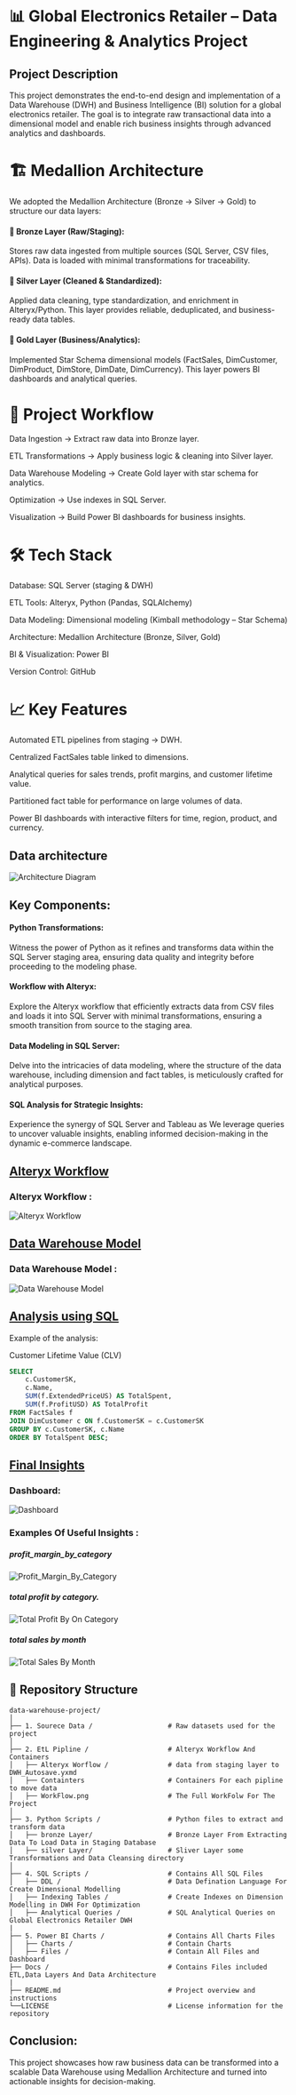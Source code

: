# 📊 Global Electronics Retailer – Data Engineering & Analytics Project
## Project Description
This project demonstrates the end-to-end design and implementation of a Data Warehouse (DWH) and Business Intelligence (BI) solution for a global electronics retailer. The goal is to integrate raw transactional data into a dimensional model and enable rich business insights through advanced analytics and dashboards.
# 🏗️ Medallion Architecture

We adopted the Medallion Architecture (Bronze → Silver → Gold) to structure our data layers:

#### 🔹 Bronze Layer (Raw/Staging):
Stores raw data ingested from multiple sources (SQL Server, CSV files, APIs). Data is loaded with minimal transformations for traceability.

#### 🔹 Silver Layer (Cleaned & Standardized):
Applied data cleaning, type standardization, and enrichment in Alteryx/Python. This layer provides reliable, deduplicated, and business-ready data tables.

#### 🔹 Gold Layer (Business/Analytics):
Implemented Star Schema dimensional models (FactSales, DimCustomer, DimProduct, DimStore, DimDate, DimCurrency). This layer powers BI dashboards and analytical queries.
# 🚀 Project Workflow

Data Ingestion → Extract raw data into Bronze layer.

ETL Transformations → Apply business logic & cleaning into Silver layer.

Data Warehouse Modeling → Create Gold layer with star schema for analytics.

Optimization → Use indexes in SQL Server.

Visualization → Build Power BI dashboards for business insights.

# 🛠️ Tech Stack

Database: SQL Server (staging & DWH)

ETL Tools: Alteryx, Python (Pandas, SQLAlchemy)

Data Modeling: Dimensional modeling (Kimball methodology – Star Schema)

Architecture: Medallion Architecture (Bronze, Silver, Gold)

BI & Visualization: Power BI

Version Control: GitHub

# 📈 Key Features

Automated ETL pipelines from staging → DWH.

Centralized FactSales table linked to dimensions.

Analytical queries for sales trends, profit margins, and customer lifetime value.

Partitioned fact table for performance on large volumes of data.

Power BI dashboards with interactive filters for time, region, product, and currency.

## Data architecture
![Architecture Diagram](https://github.com/ElSayed-Fathi/ElectronicsRetailDWH/blob/main/Docs/Data%20Warehouse%20Architecture.drawio.png)
## Key Components:

#### Python Transformations:
Witness the power of Python as it refines and transforms data within the SQL Server staging area, ensuring data quality and integrity before proceeding to the modeling phase.

#### Workflow with Alteryx:
Explore the Alteryx workflow that efficiently extracts data from CSV files and loads it into SQL Server with minimal transformations, ensuring a smooth transition from source to the staging area.

#### Data Modeling in SQL Server:
Delve into the intricacies of data modeling, where the structure of the data warehouse, including dimension and fact tables, is meticulously crafted for analytical purposes.

#### SQL Analysis for Strategic Insights:
Experience the synergy of SQL Server and Tableau as We leverage queries to uncover valuable insights, enabling informed decision-making in the dynamic e-commerce landscape.


## [Alteryx Workflow ](https://github.com/ElSayed-Fathi/ElectronicsRetailDWH/blob/main/2.%20ETL%20Pipeline/WorkFlow.png)

###  Alteryx Workflow :
![Alteryx Workflow](https://github.com/ElSayed-Fathi/ElectronicsRetailDWH/blob/main/2.%20ETL%20Pipeline/WorkFlow.png)

## [Data Warehouse Model ](https://github.com/ElSayed-Fathi/ElectronicsRetailDWH/blob/main/5.%20Power%20BI%20Charts/Data%20Model.png)

###  Data Warehouse Model :
![Data Warehouse Model](https://github.com/ElSayed-Fathi/ElectronicsRetailDWH/blob/main/5.%20Power%20BI%20Charts/Data%20Model.png)

## [Analysis using SQL](https://github.com/ElSayed-Fathi/ElectronicsRetailDWH/blob/main/4.%20SQL%20Scripts/3.%20Analytical%20Queries/SQL_Analytical_Queries_on_Global_Electronics_Retailer_DWH.sql)
Example of the analysis:

Customer Lifetime Value (CLV)

```sql
SELECT 
    c.CustomerSK,
    c.Name,
    SUM(f.ExtendedPriceUS) AS TotalSpent,
    SUM(f.ProfitUSD) AS TotalProfit
FROM FactSales f
JOIN DimCustomer c ON f.CustomerSK = c.CustomerSK
GROUP BY c.CustomerSK, c.Name
ORDER BY TotalSpent DESC;
```
## [Final Insights](https://github.com/ElSayed-Fathi/ElectronicsRetailDWH/blob/main/5.%20Power%20BI%20Charts/Files/dashboard.png)
### Dashboard:
![Dashboard](https://github.com/ElSayed-Fathi/ElectronicsRetailDWH/blob/main/5.%20Power%20BI%20Charts/Files/dashboard.png)
### Examples Of Useful Insights : 

##### profit_margin_by_category 
![Profit_Margin_By_Category](https://github.com/ElSayed-Fathi/ElectronicsRetailDWH/blob/main/5.%20Power%20BI%20Charts/Charts/profit_margin_by_category.png)

##### total profit by category. 
![Total Profit By On Category](https://github.com/ElSayed-Fathi/ElectronicsRetailDWH/blob/main/5.%20Power%20BI%20Charts/Charts/total%20profit%20by%20category.png)

##### total sales by month  
![Total Sales By Month](https://github.com/ElSayed-Fathi/ElectronicsRetailDWH/blob/main/5.%20Power%20BI%20Charts/Charts/total%20sales%20by%20month.png)

## 📂 Repository Structure
```
data-warehouse-project/
│
├── 1. Sourece Data /                   # Raw datasets used for the project
│
├── 2. EtL Pipline /                    # Alteryx Workflow And Containers
│   ├── Alteryx Worflow /               # data from staging layer to DWH_Autosave.yxmd
│   ├── Containters                     # Containers For each pipline to move data
│   ├── WorkFlow.png                    # The Full WorkFolw For The Project
│
├── 3. Python Scripts /                 # Python files to extract and transform data
│   ├── bronze Layer/                   # Bronze Layer From Extracting Data To Load Data in Staging Database
│   ├── silver Layer/                   # Sliver Layer some Transformations and Data Cleansing directory
│
├── 4. SQL Scripts /                    # Contains All SQL Files
│   ├── DDL /                           # Data Defination Language For Create Dimensional Modelling
│   ├── Indexing Tables /               # Create Indexes on Dimension Modelling in DWH For Optimization
│   ├── Analytical Queries /            # SQL Analytical Queries on Global Electronics Retailer DWH
|
├── 5. Power BI Charts /                # Contains All Charts Files
│   ├── Charts /                        # Contain Charts
│   ├── Files /                         # Contain All Files and Dashboard
├── Docs /                              # Contains Files included ETL,Data Layers And Data Architecture
|
├── README.md                           # Project overview and instructions
└──LICENSE                              # License information for the repository
```

## Conclusion:

This project showcases how raw business data can be transformed into a scalable Data Warehouse using Medallion Architecture and turned into actionable insights for decision-making.
